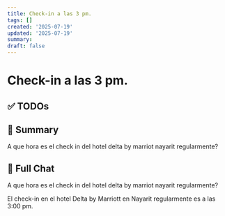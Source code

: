 ```yaml
---
title: Check-in a las 3 pm.
tags: []
created: '2025-07-19'
updated: '2025-07-19'
summary:
draft: false
---
```


# Check-in a las 3 pm.

## ✅ TODOs


## 📌 Summary
A que hora es el check in del hotel delta by marriot nayarit regularmente?

## 🧠 Full Chat


A que hora es el check in del hotel delta by marriot nayarit regularmente? 



El check-in en el hotel Delta by Marriott en Nayarit regularmente es a las 3:00 pm.
